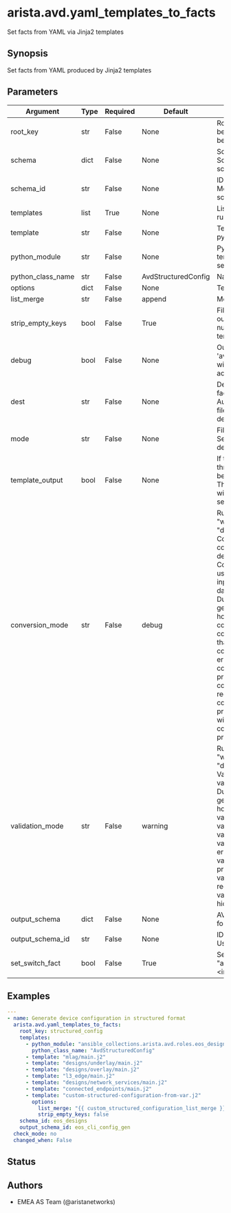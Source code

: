 # arista.avd.yaml_templates_to_facts

Set facts from YAML via Jinja2 templates

## Synopsis

Set facts from YAML produced by Jinja2 templates

## Parameters

| Argument | Type | Required | Default | Description |
| -------- | ---- | -------- | ------- | ----------- |
| root_key | str | False | None | Root key under which the facts will be defined\. If not set the facts well be set directly on root level\. |
| schema | dict | False | None | Schema conforming to \"AVD Meta Schema\"\. Either schema or schema\_id must be set\. |
| schema_id | str | False | None | ID of Schema conforming to \"AVD Meta Schema\"\.  Either schema or schema\_id must be set\. |
| templates | list | True | None | List of dicts for Jinja templates to be run\. |
|   template | str | False | None | Template file\. Either template or python\_module must be set\. |
|   python_module | str | False | None | Python module to import\. Either template or python\_module must be set\. |
|   python_class_name | str | False | AvdStructuredConfig | Name of Python Class to import\. |
|   options | dict | False | None | Template options\. |
|     list_merge | str | False | append | Merge strategy for lists |
|     strip_empty_keys | bool | False | True | Filter out keys from the generated output if value is null/none/undefined\. Only applies to templates\. |
| debug | bool | False | None | Output list \'avd\_yaml\_templates\_to\_facts\_debug\' with timestamps of each performed action\. |
| dest | str | False | None | Destination path\. If set\, the output facts will also be written to this path\.<br>Autodetects data format based on file suffix\. \'\.yml\'\, \'\.yaml\' \-\> YAML\, default \-\> JSON |
| mode | str | False | None | File mode \(ex\. 0664\) for dest file\. See \'ansible\.builtin\.copy\' module for details\. |
| template_output | bool | False | None | If true the output data will be run through another jinja2 rendering before returning\.<br>This is to resolve any input values with inline jinja using variables/facts set by the input templates\. |
| conversion_mode | str | False | debug | Run data conversion in either \"error\"\, \"warning\"\, \"info\"\, \"debug\"\, \"quiet\" or \"disabled\" mode\.<br>Conversion will perform type conversion of input variables as defined in the schema\.<br>Conversion is intended to help the user to identify minor issues with the input data\, while still allowing the data to be validated\.<br>During conversion\, messages will be generated with information about the host\(s\) and key\(s\) which required conversion\.<br>conversion\_mode\:disabled means that conversion will not run\.<br>conversion\_mode\:error will produce error messages and fail the task\.<br>conversion\_mode\:warning will produce warning messages\.<br>conversion\_mode\:info will produce regular log messages\.<br>conversion\_mode\:debug will produce hidden messages viewable with \-v\.<br>conversion\_mode\:quiet will not produce any messages\. |
| validation_mode | str | False | warning | Run validation in either \"error\"\, \"warning\"\, \"info\"\, \"debug\" or \"disabled\" mode\.<br>Validation will validate the input variables according to the schema\.<br>During validation\, messages will be generated with information about the host\(s\) and key\(s\) which failed validation\.<br>validation\_mode\:disabled means that validation will not run\.<br>validation\_mode\:error will produce error messages and fail the task\.<br>validation\_mode\:warning will produce warning messages\.<br>validation\_mode\:info will produce regular log messages\.<br>validation\_mode\:debug will produce hidden messages viewable with \-v\. |
| output_schema | dict | False | None | AVD Schema for output data\. Used for automatic merge of data\. |
| output_schema_id | str | False | None | ID of AVD Schema for output data\. Used for automatic merge of data\. |
| set_switch_fact | bool | False | True | Set \"switch\" fact from on \"avd\_switch\_facts\.\<inventory\_hostname\>\.switch\" |

## Examples

```yaml
---
- name: Generate device configuration in structured format
  arista.avd.yaml_templates_to_facts:
    root_key: structured_config
    templates:
      - python_module: "ansible_collections.arista.avd.roles.eos_designs.python_modules.base"
        python_class_name: "AvdStructuredConfig"
      - template: "mlag/main.j2"
      - template: "designs/underlay/main.j2"
      - template: "designs/overlay/main.j2"
      - template: "l3_edge/main.j2"
      - template: "designs/network_services/main.j2"
      - template: "connected_endpoints/main.j2"
      - template: "custom-structured-configuration-from-var.j2"
        options:
          list_merge: "{{ custom_structured_configuration_list_merge }}"
          strip_empty_keys: false
    schema_id: eos_designs
    output_schema_id: eos_cli_config_gen
  check_mode: no
  changed_when: False
```

## Status

## Authors

- EMEA AS Team (@aristanetworks)
